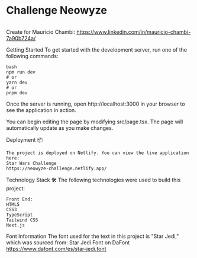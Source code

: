 <h1>Challenge Neowyze</h1> 

<img href="https://sos.neowyze.tech/web/neowyze_only_logo.webp"/>

Create for Mauricio Chambi:
https://www.linkedin.com/in/mauricio-chambi-7a90b724a/

Getting Started
To get started with the development server, run one of the following commands:

```
bash
npm run dev
# or
yarn dev
# or
pnpm dev
```

Once the server is running, open http://localhost:3000 in your browser to see the application in action.

You can begin editing the page by modifying src/page.tsx. The page will automatically update as you make changes.

Deployment 📦
```
The project is deployed on Netlify. You can view the live application here:
Star Wars Challenge
https://neowyze-challenge.netlify.app/
```

Technology Stack 🛠️
The following technologies were used to build this project:
```
Front End:
HTML5
CSS3
TypeScript
Tailwind CSS
Next.js
```

Font Information
The font used for the text in this project is "Star Jedi," which was sourced from:
Star Jedi Font on DaFont
https://www.dafont.com/es/star-jedi.font
